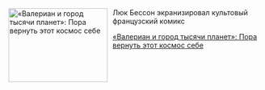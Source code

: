 <!--2025-06-19 10:15:53-->
<div class="yb">
  <div class="rss kino_kino"><a href="https://www.kino-teatr.ru/kino/art/tv/4805/" title="«Валериан и город тысячи планет»: Пора вернуть этот космос себе"><img src="https://www.kino-teatr.ru/art/5/0/4805/poster.jpg" width="196" height="147" align="left" hspace="5" style="margin: 0px 10px 0px 5px" alt="«Валериан и город тысячи планет»: Пора вернуть этот космос себе"/></a>Люк Бессон экранизировал культовый французский комикс <p class="titl"><a href="https://www.kino-teatr.ru/kino/art/tv/4805/">«Валериан и город тысячи планет»: Пора вернуть этот космос себе</a></p></div>
</div>
